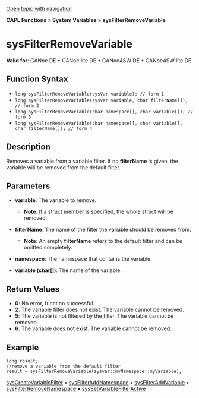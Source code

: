 [Open topic with navigation](../../../../../CANoeDEFamily.htm#Topics/CAPLFunctions/SystemVariables/Functions/CAPLfunctionSysFilterRemoveVariable.md)

**CAPL Functions** » **System Variables** » **sysFilterRemoveVariable**

# sysFilterRemoveVariable

**Valid for**: CANoe DE • CANoe:lite DE • CANoe4SW DE • CANoe4SW:lite DE

## Function Syntax

- `long sysFilterRemoveVariable(sysVar variable); // form 1`
- `long sysFilterRemoveVariable(sysVar variable, char filterName[]); // form 2`
- `long sysFilterRemoveVariable(char namespace[], char variable[]); // form 3`
- `long sysFilterRemoveVariable(char namespace[], char variable[], char filterName[]); // form 4`

## Description

Removes a variable from a variable filter. If no **filterName** is given, the variable will be removed from the default filter.

## Parameters

- **variable**: The variable to remove.
  - **Note**: If a struct member is specified, the whole struct will be removed.

- **filterName**: The name of the filter the variable should be removed from.
  - **Note**: An empty **filterName** refers to the default filter and can be omitted completely.

- **namespace**: The namespace that contains the variable.

- **variable (char[])**: The name of the variable.

## Return Values

- **0**: No error, function successful.
- **2**: The variable filter does not exist. The variable cannot be removed.
- **5**: The variable is not filtered by the filter. The variable cannot be removed.
- **6**: The variable does not exist. The variable cannot be removed.

## Example

```plaintext
long result;
//remove a variable from the default filter
result = sysFilterRemoveVariable(sysvar::myNamespace::myVariable);
```

[sysCreateVariableFilter](CAPLfunctionSysCreateVariableFilter.md) • [sysFilterAddNamespace](CAPLfunctionSysFilterAddNamespace.md) • [sysFilterAddVariable](CAPLfunctionSysFilterAddVariable.md) • [sysFilterRemoveNamespace](CAPLfunctionSysFilterRemoveNamespace.md) • [sysSetVariableFilterActive](CAPLfunctionSysSetVariableFilterActive.md)
